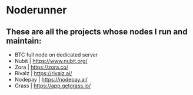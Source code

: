 # Noderunner
## These are all the projects whose nodes I run and maintain:
+ BTC full node on dedicated server
+ Nubit | https://www.nubit.org/
+ Zora | https://zora.co/
+ Rivalz | https://rivalz.ai/
+ Nodepay | https://nodepay.ai/
+ Grass | https://app.getgrass.io/
